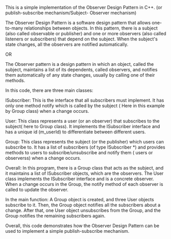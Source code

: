 This is a simple implementation of the Observer Design Pattern in C++. (or publish-subscribe mechanism/Subject- Observer mechanism)

The Observer Design Pattern is a software design pattern that allows one-to-many relationships between objects. In this pattern, there is a subject (also called observable or publisher) and one or more observers (also called listeners or subscribers) that depend on the subject. When the subject's state changes, all the observers are notified automatically.

OR

The Observer pattern is a design pattern in which an object, called the subject, maintains a list of its dependents, called observers, and notifies them automatically of any state changes, usually by calling one of their methods.

In this code, there are three main classes:

ISubscriber: This is the interface that all subscribers must implement. It has only one method notify which is called by the subject ( Here in this example by Group class) when a change occurs.

User: This class represents a user (or an observer) that subscribes to the subject( here to Group class). It implements the ISubscriber interface and has a unique id (m_userId) to differentiate between different users.

Group: This class represents the subject (or the publisher) which users can subscribe to. It has a list of subscribers (of type ISubscriber *) and provides methods to users to subscribe/unsubscribe  and notify them ( users or observerss) when a change occurs.

Overall:
In this program, there is a Group class that acts as the subject, and it maintains a list of ISubscriber objects, which are the observers. The User class implements the ISubscriber interface and is a concrete observer. When a change occurs in the Group, the notify method of each observer is called to update the observer.

In the main function:
A Group object is created, and three User objects subscribe to it. Then, the Group object notifies all the subscribers about a change. After that, one User object unsubscribes from the Group, and the Group notifies the remaining subscribers again.

Overall, this code demonstrates how the Observer Design Pattern can be used to implement a simple publish-subscribe mechanism.